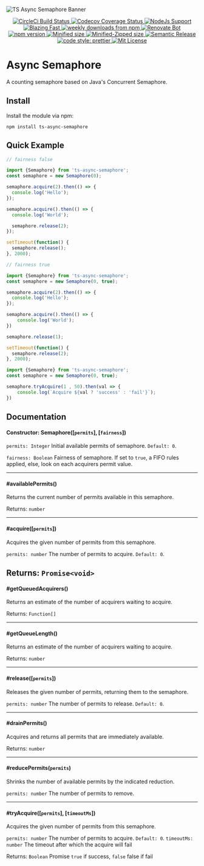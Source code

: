![TS Async Semaphore Banner](https://repository-images.githubusercontent.com/174854938/43fd2380-7682-11e9-92bf-8d162736f579)

<p align="center">
  <a href="https://circleci.com/gh/skrtheboss/ts-async-semaphore">
    <img alt="CircleCi Build Status" src="https://img.shields.io/circleci/build/github/skrtheboss/ts-async-semaphore/master?token=abc123def456&style=flat-square&logo=CircleCi">
  </a>
  <a href="https://codecov.io/gh/prettier/prettier">
    <img alt="Codecov Coverage Status" src="https://img.shields.io/coveralls/github/skrtheboss/ts-async-semaphore/master?style=flat-square&logo=Coveralls">
  </a>
  <a href="https://nodejs.org/">
    <img alt="NodeJs Support" src="https://img.shields.io/node/v/ts-async-semaphore?style=flat-square&logo=Node.js">
  </a>
  <a href="https://twitter.com/acdlite/status/974390255393505280">
    <img alt="Blazing Fast" src="https://img.shields.io/badge/speed-blazing%20%F0%9F%94%A5-brightgreen.svg?style=flat-square">
  </a>
  <a href="https://www.npmjs.com/package/ts-async-semaphore">
    <img alt="weekly downloads from npm" src="https://img.shields.io/npm/dw/ts-async-semaphore.svg?style=flat-square">
  </a>
  <a href="https://renovatebot.com/">
    <img alt="Renovate Bot" src="https://img.shields.io/badge/renovate-enabled-brightgreen.svg?style=flat-square">
  </a>
  <br/>
  <a href="https://www.npmjs.org/package/ts-async-semaphore">
    <img alt="npm version" src="http://img.shields.io/npm/v/ts-async-semaphore.svg?style=flat-square&logo=npm">
  </a>
  <a href="https://bundlephobia.com/result?p=ts-async-semaphore">
    <img alt="Minified size" src="https://img.shields.io/bundlephobia/min/ts-async-semaphore?style=flat-square">
  </a>
  <a href="https://bundlephobia.com/result?p=ts-async-semaphore">
    <img alt="Minified-Zipped size" src="https://img.shields.io/bundlephobia/minzip/ts-async-semaphore?style=flat-square">
  </a>
  <a href="https://github.com/semantic-release/semantic-release">
    <img alt="Semantic Release" src="https://img.shields.io/badge/%20%20%F0%9F%93%A6%F0%9F%9A%80-semantic--release-blue.svg?style=flat-square">
  </a>
  <a href="https://github.com/prettier/prettier">
    <img alt="code style: prettier" src="https://img.shields.io/badge/code%20style-prettier-blue?style=flat-square&logo=Prettier">
  </a>
  <a href="https://github.com/skrtheboss/ts-async-semaphore/blob/master/LICENSE">
    <img alt="Mit License" src="https://img.shields.io/npm/l/ts-async-semaphore?color=blue&style=flat-square">
  </a>
</p>

# Async Semaphore

A counting semaphore based on Java's Concurrent Semaphore.

## Install

Install the module via npm:

    npm install ts-async-semaphore

## Quick Example

```typescript
// fairness false

import {Semaphore} from 'ts-async-semaphore';
const semaphore = new Semaphore(0);

semaphore.acquire(2).then(() => {
  console.log('Hello');
});

semaphore.acquire().then(() => {
  console.log('World');

  semaphore.release(2);
});

setTimeout(function() {
  semaphore.release();
}, 2000);

```

```typescript
// fairness true

import {Semaphore} from 'ts-async-semaphore';
const semaphore = new Semaphore(0, true);

semaphore.acquire(2).then(() => {
  console.log('Hello');
});

semaphore.acquire().then(() => {
    console.log('World');
})

semaphore.release(1);

setTimeout(function() {
  semaphore.release(2);
}, 2000);

```

```typescript
import {Semaphore} from 'ts-async-semaphore';
const semaphore = new Semaphore(0, true);

semaphore.tryAcquire(1 , 50).then(val => {
    console.log(`Acquire ${val ? 'success' : 'fail'}`);
})

```

## Documentation

#### Constructor: Semaphore([`permits`], [`fairness`])

`permits: Integer` Initial available permits of semaphore. `Default: 0`.

`fairness: Boolean` Fairness of semaphore. If set to `true`, a FIFO rules applied, else, look on each acquirers permit value.

---

#### #availablePermits()

Returns the current number of permits available in this semaphore.

Returns: `number`

---

#### #acquire([`permits`])

Acquires the given number of permits from this semaphore.

`permits: number` The number of permits to acquire. `Default: 0`.

Returns: `Promise<void>`
---

#### #getQueuedAcquirers()

Returns an estimate of the number of acquirers waiting to acquire.

Returns: `Function[]`

---

#### #getQueueLength()

Returns an estimate of the number of acquirers waiting to acquire.

Returns: `number`

---

#### #release([`permits`])

Releases the given number of permits, returning them to the semaphore.

`permits: number` The number of permits to release. `Default: 0`.

---

#### #drainPermits()

Acquires and returns all permits that are immediately available.

Returns: `number`

---

#### #reducePermits(`permits`)

Shrinks the number of available permits by the indicated reduction.

`permits: number` The number of permits to remove.

---

#### #tryAcquire([`permits`], [`timeoutMs`])

Acquires the given number of permits from this semaphore.

`permits: number` The number of permits to acquire. `Default: 0`.
`timeoutMs: number` The timeout after which the acquire will fail

Returns: `Boolean` Promise `true` if success, `false` false if fail

